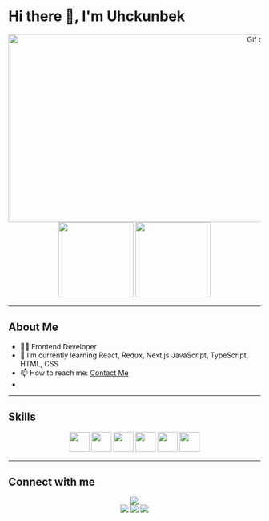 # Hi there 👋, I'm Uhckunbek

<center>
      <img
        width="1000"
        height="375"
        src="https://github.com/user-attachments/assets/599dce79-d609-4dc9-880f-78d79b045821"
        style="object-fit: cover"
        alt="Gif сүрөт"
      />
    </center>

<div align="center">
  <img src="https://github-readme-stats.vercel.app/api?username=uhckunbek006&show_icons=true&theme=tokyonight" height="150" />
  <img src="https://github-readme-stats.vercel.app/api/top-langs/?username=uhckunbek006&layout=compact&theme=tokyonight" height="150" />
</div>

---

## About Me
- 👨‍💻 Frontend Developer
- 🌱 I’m currently learning React, Redux, Next.js JavaScript, TypeScript, HTML, CSS
- 📫 How to reach me: [Contact Me](https://github.com/uhckunbek006)
- 

---

## Skills
<div align="center">
  <img src="https://cdn.jsdelivr.net/gh/devicons/devicon/icons/html5/html5-original.svg" width="40" height="40"/>
  <img src="https://cdn.jsdelivr.net/gh/devicons/devicon/icons/css3/css3-original.svg" width="40" height="40"/>
  <img src="https://cdn.jsdelivr.net/gh/devicons/devicon/icons/javascript/javascript-original.svg" width="40" height="40"/>
  <img src="https://cdn.jsdelivr.net/gh/devicons/devicon/icons/react/react-original.svg" width="40" height="40"/>
  <img src="https://cdn.jsdelivr.net/gh/devicons/devicon/icons/redux/redux-original.svg" width="40" height="40"/>
  <img src="https://cdn.jsdelivr.net/gh/devicons/devicon/icons/typescript/typescript-original.svg" width="40" height="40"/>
</div>

---

## Connect with me
<div align="center">
  <a href="https://github.com/uhckunbek006" target="_blank">
    <img src="https://img.shields.io/badge/GitHub-uhckunbek006-181717?style=for-the-badge&logo=github" />
  </a>
      <div class="contacts">
     <a href="https://wa.me/996708061221"><img src="https://img.shields.io/badge/-WhatsApp-090909?style=for-the-badge&logo=WhatsApp&logoColor=4ECB5A"></a>
  <a href="https://@uchkunbek03"><img src="https://img.shields.io/badge/-Telegram-090909?style=for-the-badge&logo=telegram&logoColor=27A0D9"></a>
  <a href="https://www.instagram.com/u4kunbek._0"><img src="https://img.shields.io/badge/-Instagram-090909?style=for-the-badge&logo=instagram&logoColor=B4068E"></a>
</div>
</div>
